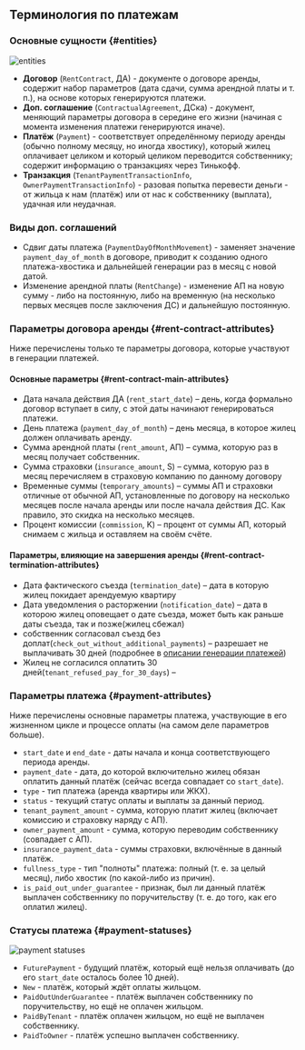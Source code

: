 ## Терминология по платежам

### Основные сущности {#entities}

![entities](img/entities.png)

- **Договор** (`RentContract`, ДА) - документе о договоре аренды, содержит набор параметров (дата сдачи, сумма арендной платы и т. п.), на основе которых генерируются платежи.
- **Доп. соглашение** (`ContractualAgreement`, ДСка) - документ, меняющий параметры договора в середине его жизни (начиная с момента изменения платежи генерируются иначе).
- **Платёж** (`Payment`) - соответствует определённому периоду аренды (обычно полному месяцу, но иногда хвостику), который жилец оплачивает целиком и который целиком переводится собственнику; содержит информацию о транзакциях через Тинькофф.
- **Транзакция** (`TenantPaymentTransactionInfo`, `OwnerPaymentTransactionInfo`) - разовая попытка перевести деньги - от жильца к нам (платёж) или от нас к собственнику (выплата), удачная или неудачная.

### Виды доп. соглашений

- Сдвиг даты платежа (`PaymentDayOfMonthMovement`) - заменяет значение `payment_day_of_month` в договоре,
  приводит к созданию одного платежа-хвостика и дальнейшей генерации раз в месяц с новой датой.
- Изменение арендной платы (`RentChange`) - изменение АП на новую сумму - либо на постоянную,
  либо на временную (на несколько первых месяцев после заключения ДС) и дальнейшую постоянную.

### Параметры договора аренды {#rent-contract-attributes}

Ниже перечислены только те параметры договора, которые участвуют в генерации платежей.

#### Основные параметры {#rent-contract-main-attributes}

- Дата начала действия ДА (`rent_start_date`) –
  день, когда формально договор вступает в силу, с этой даты начинают генерироваться платежи.
- День платежа (`payment_day_of_month`) –
  день месяца, в которое жилец должен оплачивать аренду.
- Сумма арендной платы (`rent_amount`, АП) –
  сумма, которую раз в месяц получает собственник.
- Сумма страховки (`insurance_amount`, S) –
  сумма, которую раз в месяц перечисляем в страховую компанию по данному договору
- Временные суммы (`temporary_amounts`) –
  суммы АП и страховки отличные от обычной АП,
  установленные по договору на несколько месяцев после начала аренды
  или после начала действия ДС. Как правило, это скидка на несколько месяцев.
- Процент комиссии (`commission`, K) –
  процент от суммы АП, который снимаем с жильца и оставляем на своём счёте.

#### Параметры, влияющие на завершения аренды {#rent-contract-termination-attributes}

- Дата фактического съезда (`termination_date`) –
  дата в которую жилец покидает арендуемую квартиру
- Дата уведомления о расторжении (`notification_date`) –
  дата в которою жилец оповещает о дате съезда,
  может быть как раньше даты съезда, так и позже(жилец сбежал)
- собственник согласовал съезд без доплат(`check_out_without_additional_payments`) –
  разрешает не выплачивать 30 дней
  (подробнее в [описании генерации платежей](./rules-for-payment-generation.md#last-condition-period-end))
- Жилец не согласился оплатить 30 дней(`tenant_refused_pay_for_30_days`) –

### Параметры платежа {#payment-attributes}

Ниже перечислены основные параметры платежа, участвующие в его жизненном цикле и
процессе оплаты (на самом деле параметров больше).

- `start_date` и `end_date` - даты начала и конца соответствующего периода аренды.
- `payment_date` - дата, до которой включительно жилец обязан оплатить данный платёж
  (сейчас всегда совпадает со `start_date`).
- `type` - тип платежа (аренда квартиры или ЖКХ).
- `status` - текущий статус оплаты и выплаты за данный период.
- `tenant_payment_amount` - сумма, которую платит жилец (включает комиссию и страховку наряду с АП).
- `owner_payment_amount` - сумма, которую переводим собственнику (совпадает с АП).
- `insurance_payment_data` - суммы страховки, включённые в данный платёж.
- `fullness_type` - тип "полноты" платежа: полный (т. е. за целый месяц), либо хвостик
  (по какой-либо из причин).
- `is_paid_out_under_guarantee` - признак, был ли данный платёж выплачен собственнику
  по поручительству (т. е. до того, как его оплатил жилец).

### Статусы платежа {#payment-statuses}

![payment statuses](img/payment-statuses.png)

- `FuturePayment` - будущий платёж, который ещё нельзя оплачивать
  (до его `start_date` осталось более 10 дней).
- `New` - платёж, который ждёт оплаты жильцом.
- `PaidOutUnderGuarantee` - платёж выплачен собственнику по поручительству,
  но ещё не оплачен жильцом.
- `PaidByTenant` - платёж оплачен жильцом, но ещё не выплачен собственнику.
- `PaidToOwner` - платёж успешно выплачен собственнику.
